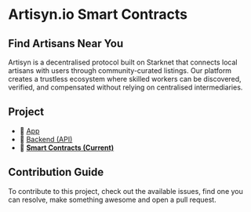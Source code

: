 # Artisyn.io Smart Contracts

## Find Artisans Near You

Artisyn is a decentralised protocol built on Starknet that connects local artisans with users through community-curated listings. Our platform creates a trustless ecosystem where skilled workers can be discovered, verified, and compensated without relying on centralised intermediaries.

## Project

- 📱 [App](https://github.com/toneflix/artisyn.io)
- 📡 [Backend (API)](https://github.com/toneflix/artisyn-api)
- 📝 **[Smart Contracts (Current)](https://github.com/toneflix/artisyn-contracts)**

## Contribution Guide

To contribute to this project, check out the available issues, find one you can resolve, make something awesome and open a pull request.
